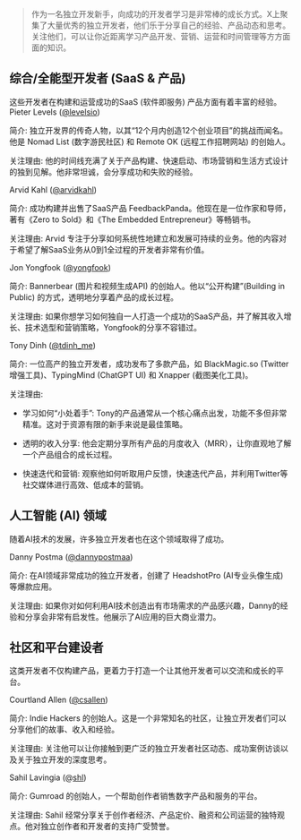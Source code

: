 >作为一名独立开发新手，向成功的开发者学习是非常棒的成长方式。X上聚集了大量优秀的独立开发者，他们乐于分享自己的经验、产品动态和思考。关注他们，可以让你近距离学习产品开发、营销、运营和时间管理等方方面面的知识。

## 综合/全能型开发者 (SaaS & 产品)
这些开发者在构建和运营成功的SaaS (软件即服务) 产品方面有着丰富的经验。
Pieter Levels ([@levelsio](https://x.com/levelsio))

简介: 独立开发界的传奇人物，以其“12个月内创造12个创业项目”的挑战而闻名。他是 Nomad List (数字游民社区) 和 Remote OK (远程工作招聘网站) 的创始人。

关注理由: 他的时间线充满了关于产品构建、快速启动、市场营销和生活方式设计的独到见解。他非常坦诚，会分享成功和失败的经验。

Arvid Kahl ([@arvidkahl](https://x.com/arvidkahl))

简介: 成功构建并出售了SaaS产品 FeedbackPanda。他现在是一位作家和导师，著有《Zero to Sold》和《The Embedded Entrepreneur》等畅销书。

关注理由: Arvid 专注于分享如何系统性地建立和发展可持续的业务。他的内容对于希望了解SaaS业务从0到1全过程的开发者非常有价值。

Jon Yongfook ([@yongfook](https://x.com/yongfook))

简介: Bannerbear (图片和视频生成API) 的创始人。他以“公开构建”(Building in Public) 的方式，透明地分享着产品的成长过程。

关注理由: 如果你想学习如何独自一人打造一个成功的SaaS产品，并了解其收入增长、技术选型和营销策略，Yongfook的分享不容错过。

Tony Dinh ([@tdinh_me](https://x.com/tdinh_me))

简介: 一位高产的独立开发者，成功发布了多款产品，如 BlackMagic.so (Twitter增强工具)、TypingMind (ChatGPT UI) 和 Xnapper (截图美化工具)。

关注理由: 
- 学习如何“小处着手”: Tony的产品通常从一个核心痛点出发，功能不多但非常精准。这对于资源有限的新手来说是最佳策略。

- 透明的收入分享: 他会定期分享所有产品的月度收入（MRR），让你直观地了解一个产品组合的成长过程。

- 快速迭代和营销: 观察他如何听取用户反馈，快速迭代产品，并利用Twitter等社交媒体进行高效、低成本的营销。

## 人工智能 (AI) 领域
随着AI技术的发展，许多独立开发者也在这个领域取得了成功。

Danny Postma ([@dannypostmaa](https://x.com/dannypostmaa))

简介: 在AI领域非常成功的独立开发者，创建了 HeadshotPro (AI专业头像生成) 等爆款应用。

关注理由: 如果你对如何利用AI技术创造出有市场需求的产品感兴趣，Danny的经验和分享会非常有启发性。他展示了AI应用的巨大商业潜力。

## 社区和平台建设者
这类开发者不仅构建产品，更着力于打造一个让其他开发者可以交流和成长的平台。

Courtland Allen ([@csallen](https://x.com/csallen))

简介: Indie Hackers 的创始人。这是一个非常知名的社区，让独立开发者们可以分享他们的故事、收入和经验。

关注理由: 关注他可以让你接触到更广泛的独立开发者社区动态、成功案例访谈以及关于独立开发的深度思考。

Sahil Lavingia (@[shl](https://x.com/shl))

简介: Gumroad 的创始人，一个帮助创作者销售数字产品和服务的平台。

关注理由: Sahil 经常分享关于创作者经济、产品定价、融资和公司运营的独特观点。他对独立创作者和开发者的支持广受赞誉。

